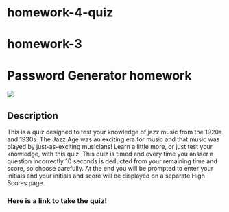 # homework-4-quiz
# homework-3
# Password Generator homework

<img src="https://res.cloudinary.com/dcm18vy74/image/upload/v1651359914/Homework-3-quiz/Screen_Shot_2022-04-30_at_6.04.46_PM_w9apld.png">

## Description
This is a quiz designed to test your knowledge of jazz music from the 1920s and 1930s. The Jazz Age was an exciting era for music and that music was played by just-as-exciting musicians! Learn a little more, or just test your knowledge, with this quiz. This quiz is timed and every time you ansser a question incorrectly 10 seconds is deducted from your remaining time and score, so choose carefully. At the end you will be prompted to enter your initials and your initials and score will be displayed on a separate High Scores page.


### Here is a link to take the quiz!
<a href="">

